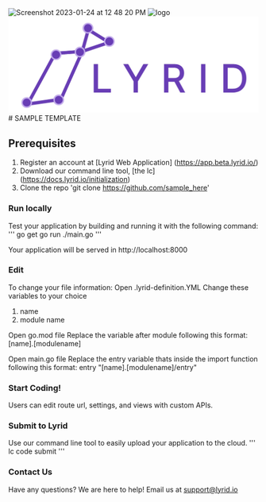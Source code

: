 <img width="781" alt="Screenshot 2023-01-24 at 12 48 20 PM" src="https://user-images.githubusercontent.com/28975372/214409011-5c55f7b4-ec2b-4724-8260-11f761c82a97.png">
<img width ='700' alt ='logo' =src'https://ibb.co/2ykNqY1'>
<img width ='800' alt = 'logo2' = src='https://github.com/tlisa0531/sample_template/blob/main/Screenshot%202023-01-24%20at%2012.48.20%20PM.png'>
# SAMPLE TEMPLATE

## Prerequisites 
1. Register an account at [Lyrid Web Application] (https://app.beta.lyrid.io/) 
2. Download our command line tool, [the lc] (https://docs.lyrid.io/initialization)
3. Clone the repo 'git clone https://github.com/sample_here'

### Run locally
Test your application by building and running it with the following command:
'''
go get 
go run ./main.go
'''

Your application will be served in http://localhost:8000

### Edit 
To change your file information:
Open .lyrid-definition.YML
Change these variables to your choice
1. name
2. module name

Open go.mod file
Replace the variable after module following this format:
[name].[modulename]

Open main.go file
Replace the entry variable thats inside the import function following this format:
entry 
    "[name].[modulename]/entry"

### Start Coding!
Users can edit route url, settings, and views with custom APIs. 

### Submit to Lyrid 
Use our command line tool to easily upload your application to the cloud.
'''
lc code submit
'''

### Contact Us
Have any questions? We are here to help!
Email us at support@lyrid.io  
